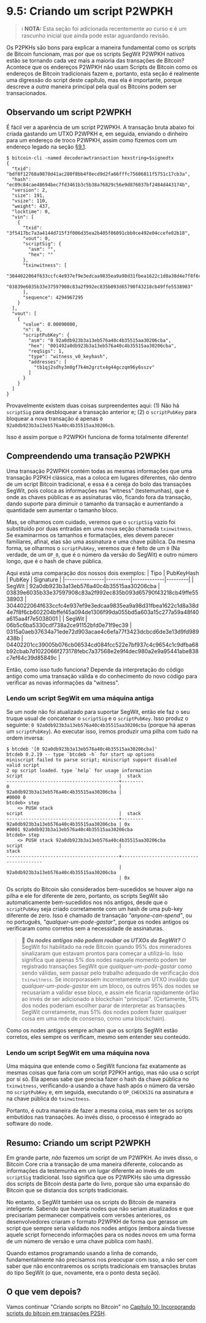 # 9.5: Criando um script P2WPKH

> :information_source: **NOTA:** Esta seção foi adicionada recentemente ao curso e é um rascunho inicial que ainda pode estar aguardando revisão.

Os P2PKHs são bons para explicar a maneira fundamental como os scripts de Bitcoin funcionam, mas por que os scripts SegWit P2WPKH nativos estão se tornando cada vez mais a maioria das transações de Bitcoin? Acontece que os endereços P2WPKH não usam Scripts de Bitcoin como os endereços de Bitcoin tradicionais fazem e, portanto, esta seção é realmente uma digressão do script deste capítulo, mas ela é importante, porque descreve a _outra_ maneira principal pela qual os Bitcoins podem ser transacionados.

## Observando um script P2WPKH

É fácil ver a aparência de um script P2WPKH. A transação bruta abaixo foi criada gastando um UTXO P2WPKH e, em seguida, enviando o dinheiro para um endereço de troco P2WPKH, assim como fizemos com um endereço legado na seção [§9.1](09_1_Understanding_the_Foundation_of_Transactions.md).
```
$ bitcoin-cli -named decoderawtransaction hexstring=$signedtx
{
  "txid": "bdf8f12768a9870d41ac280f8bb4f8ecd9d2fa66fffc75606811f5751c17cb3a",
  "hash": "ec09c84cae48694bec7fd3461b3c5b38a76829c56e9d876037bf2484d443174b",
  "version": 2,
  "size": 191,
  "vsize": 110,
  "weight": 437,
  "locktime": 0,
  "vin": [
    {
      "txid": "3f5417bc7a3a4144d715f3f006d35ea2b405f06091cbb9ce492e04ccefe02b18",
      "vout": 0,
      "scriptSig": {
        "asm": "",
        "hex": ""
      },
      "txinwitness": [
        "3044022064f633ccfc4e937ef9e3edcaa9835ea9a98d31fbea1622c1d8a38d4e7f8f6cb602204bffef45a094de1306f99da055bd5a603a15c277a59a48f40a615aa4f7e5038001",
        "03839e6035b33e37597908c83a2f992ec835b093d65790f43218cb49ffe5538903"
      ],
      "sequence": 4294967295
    }
  ],
  "vout": [
    {
      "value": 0.00090000,
      "n": 0,
      "scriptPubKey": {
        "asm": "0 92a0db923b3a13eb576a40c4b35515aa30206cba",
        "hex": "001492a0db923b3a13eb576a40c4b35515aa30206cba",
        "reqSigs": 1,
        "type": "witness_v0_keyhash",
        "addresses": [
          "tb1qj2sdhy3m8gf7k4m2grztx4g44gczqm96y6sszv"
        ]
      }
    }
  ]
}
```
Provavelmente existem duas coisas surpreendentes aqui: (1) Não há ```scriptSig``` para desbloquear a transação anterior e; (2) o ```scriptPubKey``` para bloquear a nova transação é apenas ```0 92a0db923b3a13eb576a40c4b35515aa30206cb```.

Isso é assim porque o P2WPKH funciona de forma totalmente diferente!

## Compreendendo uma transação P2WPKH

Uma transação P2WPKH contém todas as mesmas informações que uma transação P2PKH clássica, mas a coloca em lugares diferentes, não dentro de um script Bitcoin tradicional, e essa é a cereja do bolo das transações SegWit, pois coloca as informações nas "witness" (testemunhas), que é onde as chaves públicas e as assinaturas vão, ficando fora da transação, dando suporte para diminuir o tamanho da transação e aumentando a quantidade sem aumentar o tamanho bloco.

Mas, se olharmos com cuidado, veremos que o ```scriptSig``` vazio foi substituído por duas entradas em uma nova seção chamada ```txinwitness```. Se examinarmos os tamanhos e formatações, eles devem parecer familiares, afinal, elas são uma assinatura e uma chave pública. Da mesma forma, se olharmos o `scriptPubKey`, veremos que é feito de um ```0``` (Na verdade, de um ```OP_0```, que é o número da versão do SegWit) e outro número longo, que é o hash de chave pública.

Aqui está uma comparação dos nossos dois exemplos:
| Tipo | PubKeyHash | PubKey | Signature |
|----------------|----------|-------------|---------|
| SegWit | 92a0db923b3a13eb576a40c4b35515aa30206cba | 03839e6035b33e37597908c83a2f992ec835b093d65790f43218cb49ffe5538903 | 3044022064f633ccfc4e937ef9e3edcaa9835ea9a98d31fbea1622c1d8a38d4e7f8f6cb602204bffef45a094de1306f99da055bd5a603a15c277a59a48f40a615aa4f7e5038001 |
| SegWit | 06b5c6ba5330cdf738a2ce91152bfd0e71f9ec39 | 0315a0aeb37634a71ede72d903acae4c6efa77f3423dcbcd6de3e13d9fd989438b | 04402201cc39005b076cb06534cd084fcc522e7bf937c4c9654c1c9dfba68b92cbab7d1022066f273178febc7a37568e2e9f4dec980a2e9a95441abe838c7ef64c39d85849c |

Então, como isso tudo funciona? Depende da interpretação do código antigo como uma transação válida e do conhecimento do novo código para verificar as novas informações da "witness".

### Lendo um script SegWit em uma máquina antiga

Se um node não foi atualizado para suportar SegWit, então ele faz o seu truque usual de concatenar o ```scriptSig``` e o ```scriptPubKey```. Isso produz o seguinte: ```0 92a0db923b3a13eb576a40c4b35515aa30206cba``` (porque há apenas um ```scriptPubKey```). Ao executar isso, iremos produzir uma pilha com tudo na ordem inversa:
```
$ btcdeb '[0 92a0db923b3a13eb576a40c4b35515aa30206cba]'
btcdeb 0.2.19 -- type `btcdeb -h` for start up options
miniscript failed to parse script; miniscript support disabled
valid script
2 op script loaded. type `help` for usage information
script                                   |  stack 
-----------------------------------------+--------
0                                        | 
92a0db923b3a13eb576a40c4b35515aa30206cba | 
#0000 0
btcdeb> step
    <> PUSH stack 
script                                   |  stack 
-----------------------------------------+--------
92a0db923b3a13eb576a40c4b35515aa30206cba | 0x
#0001 92a0db923b3a13eb576a40c4b35515aa30206cba
btcdeb> step
    <> PUSH stack 92a0db923b3a13eb576a40c4b35515aa30206cba
script                                   |                                   stack 
-----------------------------------------+-----------------------------------------
                                         | 92a0db923b3a13eb576a40c4b35515aa30206cba
                                         | 0x
```
Os scripts do Bitcoin são considerados bem-sucedidos se houver algo na pilha e ele for diferente de zero, portanto, os scripts SegWit são automaticamente bem-sucedidos nos nós antigos, desde que o ```scriptPubKey``` seja criado corretamente com um hash de uma pub-key diferente de zero. Isso é chamado de transação _"anyone-can-spend"_, ou no português, _"qualquer-um-pode-gastar"_, porque os nodes antigos os verificaram como corretos sem a necessidade de assinaturas.

> :book: ***Os nodes antigos não podem roubar os UTXOs do SegWit?*** O SegWit foi habilitado na rede Bitcoin quando 95% dos mineradores sinalizaram que estavam prontos para começar a utilizá-lo. Isso significa que apenas 5% dos nodes naquele momento podem ter registrado transações SegWit que _qualquer-um-pode-gastar_ como sendo válidas, sem passar pelo trabalho adequado de verificação dos ```txinwitness```. Se  incorporassem incorretamente um UTXO inválido que _qualquer-um-pode-gastar_ em um bloco, os outros 95% dos nodes se recusariam a validar esse bloco, e assim ele ficaria rapidamente órfão ao invés de ser adicionado a blockchain "principal". (Certamente, 51% dos nodes poderiam escolher parar de interpretar as transações SegWit corretamente, mas 51% dos nodes podem fazer qualquer coisa em uma rede de consenso, como uma blockchain).

Como os nodes antigos sempre acham que os scripts SegWit estão corretos, eles sempre os verificam, mesmo sem entender seu conteúdo.

### Lendo um script SegWit em uma máquina nova

Uma máquina que entende como o SegWit funciona faz exatamente as mesmas coisas que faria com um script P2PKH antigo, mas não usa o script por si só. Ela apenas sabe que precisa fazer o hash da chave pública no ```txinwitness```, verificando-a usando a chave hash após o número da versão no ```scriptPubKey``` e, em seguida, executando o ```OP_CHECKSIG``` na assinatura e na chave pública do ```txinwitness```.

Portanto, é outra maneira de fazer a mesma coisa, mas sem ter os scripts embutidos nas transações. Ao invés disso, o processo é integrado ao software do node.

## Resumo: Criando um script P2WPKH

Em grande parte, _não_ fazemos um script de um P2WPKH. Ao invés disso, o Bitcoin Core cria a transação de uma maneira diferente, colocando as informações da testemunha em um lugar diferente ao invés de um ```scriptSig``` tradicional. Isso significa que os P2WPKHs são uma digressão dos scripts de Bitcoin desta parte do livro, porque são uma expansão do Bitcoin que se distancia dos scripts tradicionais.

No entanto, o SegWit também usa os scripts do Bitcoin de maneira inteligente. Sabendo que haveria nodes que não seriam atualizados e que precisariam permanecer compatíveis com versões anteriores, os desenvolvedores criaram o formato P2WPKH de forma que gerasse um script que sempre seria validado nos nodes antigos (embora ainda tivesse aquele script fornecendo informações para os nodes novos em uma forma de um número de versão e uma chave pública com hash).

Quando estamos programando usando a linha de comando, fundamentalmente não precisamos nos preocupar com isso, a não ser com saber que não encontraremos os scripts tradicionais em transações brutas do tipo SegWit (o que, novamente, era o ponto desta seção).

## O que vem depois?

Vamos continuar "Criando scripts no Bitcoin" no [Capítulo 10: Incorporando scripts do bitcoin em transações P2SH](09_4_Scripting_a_P2PKH.md).